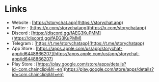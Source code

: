 # Links

* Website : [https://storychat.app](https://storychat.app)
* Twitter : [https://x.com/storychatapp](https://x.com/storychatapp)
* Discord : [https://discord.gg/fAEG3KuPMM](https://discord.gg/fAEG3KuPMM)
* Telegram : [https://t.me/storychatapp](https://t.me/storychatapp)
* App Store : [https://apps.apple.com/us/app/storychat-app/id6448866207](https://apps.apple.com/us/app/storychat-app/id6448866207)
* Play Store : [https://play.google.com/store/apps/details?id=com.chainclip\&hl=en](https://play.google.com/store/apps/details?id=com.chainclip\&hl=en)

